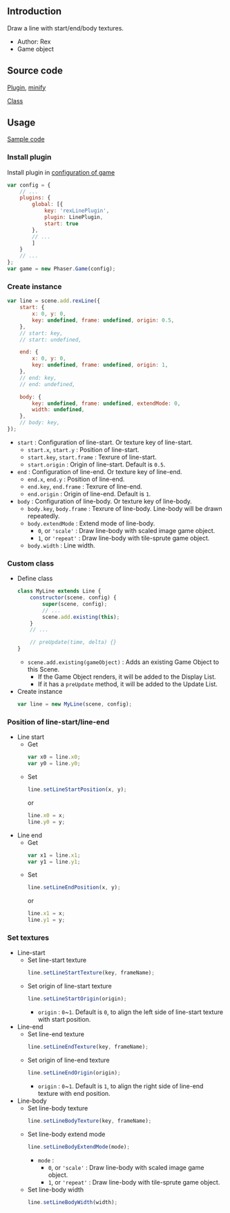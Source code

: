 ## Introduction

Draw a line with start/end/body textures.

- Author: Rex
- Game object

## Source code

[Plugin](https://github.com/rexrainbow/phaser3-rex-notes/blob/master/plugins/line-plugin.js), [minify](https://github.com/rexrainbow/phaser3-rex-notes/blob/master/plugins/dist/rexlineplugin.min.js)

[Class](https://github.com/rexrainbow/phaser3-rex-notes/blob/master/plugins/line.js)

## Usage

[Sample code](https://github.com/rexrainbow/phaser3-rex-notes/tree/master/examples/line)

### Install plugin

Install plugin in [configuration of game](game.md#configuration)

```javascript
var config = {
    // ...
    plugins: {
        global: [{
            key: 'rexLinePlugin',
            plugin: LinePlugin,
            start: true
        },
        // ...
        ]
    }
    // ...
};
var game = new Phaser.Game(config);
```

### Create instance

```javascript
var line = scene.add.rexLine({
    start: {
        x: 0, y: 0,
        key: undefined, frame: undefined, origin: 0.5,
    },
    // start: key,
    // start: undefined,

    end: {
        x: 0, y: 0,
        key: undefined, frame: undefined, origin: 1,
    },
    // end: key,
    // end: undefined,

    body: {
        key: undefined, frame: undefined, extendMode: 0,
        width: undefined,
    },
    // body: key,
});
```

- `start` : Configuration of line-start. Or texture key of line-start.
    - `start.x`, `start.y` : Position of line-start.
    - `start.key`, `start.frame` : Texrure of line-start.
    - `start.origin` : Origin of line-start. Default is `0.5`.
- `end` : Configuration of line-end. Or texture key of line-end.
    - `end.x`, `end.y` : Position of line-end.
    - `end.key`, `end.frame` : Texrure of line-end.
    - `end.origin` : Origin of line-end. Default is `1`.
- `body` : Configuration of line-body. Or texture key of line-body.
    - `body.key`, `body.frame` : Texrure of line-body. Line-body will be drawn repeatedly.
    - `body.extendMode` : Extend mode of line-body.
        - `0`, or `'scale'` : Draw line-body with scaled image game object.
        - `1`, or `'repeat'` : Draw line-body with tile-sprute game object.
    - `body.width` : Line width.

### Custom class

- Define class
    ```javascript
    class MyLine extends Line {
        constructor(scene, config) {
            super(scene, config);
            // ...
            scene.add.existing(this);
        }
        // ...

        // preUpdate(time, delta) {}
    }
    ```
    - `scene.add.existing(gameObject)` : Adds an existing Game Object to this Scene.
        - If the Game Object renders, it will be added to the Display List.
        - If it has a `preUpdate` method, it will be added to the Update List.
- Create instance
    ```javascript
    var line = new MyLine(scene, config);
    ```

### Position of line-start/line-end

- Line start
    - Get
        ```javascript
        var x0 = line.x0;
        var y0 = line.y0;
        ```
    - Set
        ```javascript
        line.setLineStartPosition(x, y);
        ```
        or
        ```javascript
        line.x0 = x;
        line.y0 = y;
        ```
- Line end
    - Get
        ```javascript
        var x1 = line.x1;
        var y1 = line.y1;
        ```
    - Set
        ```javascript
        line.setLineEndPosition(x, y);
        ```
        or
        ```javascript
        line.x1 = x;
        line.y1 = y;
        ```

### Set textures

- Line-start
    - Set line-start texture
        ```javascript
        line.setLineStartTexture(key, frameName);
        ```
    - Set origin of line-start texture
        ```javascript
        line.setLineStartOrigin(origin);
        ```
        - `origin` : `0`~`1`. Default is `0`, to align the left side of line-start texture with start position.
- Line-end
    - Set line-end texture
        ```javascript
        line.setLineEndTexture(key, frameName);
        ```
    - Set origin of line-end texture
        ```javascript
        line.setLineEndOrigin(origin);
        ```
        - `origin` : `0`~`1`. Default is `1`, to align the right side of line-end texture with end position.
- Line-body
    - Set line-body texture
        ```javascript
        line.setLineBodyTexture(key, frameName);
        ```
    - Set line-body extend mode
        ```javascript
        line.setLineBodyExtendMode(mode);
        ```
        - `mode` : 
            - `0`, or `'scale'` : Draw line-body with scaled image game object.
            - `1`, or `'repeat'` : Draw line-body with tile-sprute game object.        
    - Set line-body width
        ```javascript
        line.setLineBodyWidth(width);
        ```